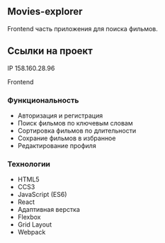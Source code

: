 ## Movies-explorer
Frontend часть приложения для поиска фильмов. 

## Ссылки на проект

IP 158.160.28.96

Frontend 

### Функциональность
* Авторизация и регистрация
* Поиск фильмов по ключевым словам
* Сортировка фильмов по длительности
* Сохрание фильмов в избранное
* Редактирование профиля

### Технологии
* HTML5
* CCS3
* JavaScript (ES6)
* React
* Адаптивная верстка
* Flexbox
* Grid Layout
* Webpack
